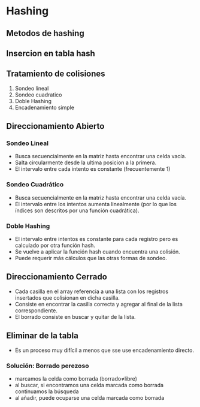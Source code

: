 # Hashing

## Metodos de hashing

## Insercion en tabla hash

## Tratamiento de colisiones

1. Sondeo lineal
2. Sondeo cuadratico
3. Doble Hashing
4. Encadenamiento simple

## Direccionamiento Abierto

  ### Sondeo Lineal
  - Busca secuencialmente en la matriz hasta encontrar una celda vacía. 
  - Salta circularmente desde la ultima posicion a la primera.
  - El intervalo entre cada intento es constante (frecuentemente 1)
  
  ### Sondeo Cuadrático
  - Busca secuencialmente en la matriz hasta encontrar una celda vacía.
  - El intervalo entre los intentos aumenta linealmente (por lo que los índices son descritos por una función cuadrática).
  
  ### Doble Hashing
  -  El intervalo entre intentos es constante para cada registro pero es calculado por otra función hash.
  -  Se vuelve a aplicar la función hash cuando encuentra una colisión.
  -  Puede requerir más cálculos que las otras formas de sondeo.

## Direccionamiento Cerrado
- Cada casilla en el array referencia a una lista con los registros insertados que colisionan en dicha casilla.
- Consiste en encontrar la casilla correcta y agregar al final de la lista correspondiente.
- El borrado consiste en buscar y quitar de la lista.

## Eliminar de la tabla

- Es un proceso muy difícil a menos que sse use encadenamiento directo.

### Solución: Borrado perezoso
- marcamos la celda como borrada (borrado≠libre)
- al buscar, si encontramos una celda marcada como borrada continuamos la búsqueda
- al añadir, puede ocuparse una celda marcada como borrada
